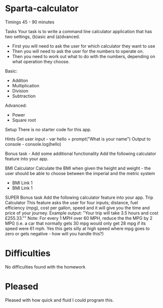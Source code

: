 # Sparta-calculator

Timings
45 - 90 minutes

Tasks
Your task is to write a command line calculator application that has two settings, (b)asic and (a)dvanced.
* First you will need to ask the user for which calculator they want to use
* Then you will need to ask the user for the numbers to operate on.
* Then you need to work out what to do with the numbers, depending on what operation they choose.

Basic:
* Additon
* Multiplication
* Division
* Subtraction

Advanced:
* Power
* Square root

Setup
There is no starter code for this app.

Hints
Get user input - var hello = prompt("What is your name")
Output to console - console.log(hello)

Bonus task - Add some additional functionality
Add the following calculator feature into your app.

BMI Calculator
Calculate the BMI when given the height and weight - the user should be able to choose between the imperial and the metric system
- BMI Link 1
- BMI Link 1

SUPER Bonus task
Add the following calculator feature into your app.
Trip Calculator
This feature asks the user for four inputs; distance, fuel efficiency (mpg), cost per gallon, speed and it will give you the time and price of your journey.
Example output: "Your trip will take 3.5 hours and cost £255.33.""
Note: For every 1 MPH over 60 MPH, reduce the the MPG by 2 MPG (i.e. a car that normally gets 30 mpg would only get 28 mpg if its speed were 61 mph. Yes this gets silly at high speed where mpg goes to zero or gets negative - how will you handle this?)

# Difficulties
No difficulties found with the homework

# Pleased
Pleased with how quick and fluid I could program this.
